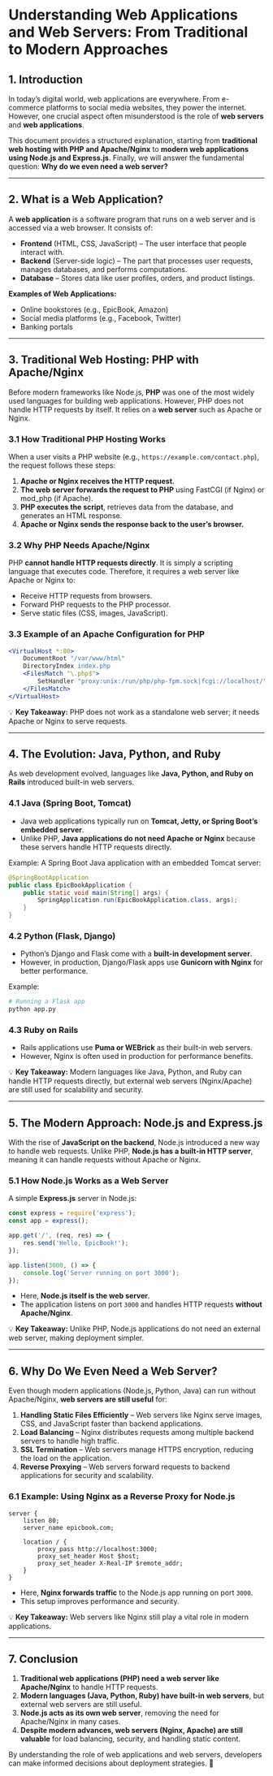 # Understanding Web Applications and Web Servers: From Traditional to Modern Approaches

## 1. Introduction
In today’s digital world, web applications are everywhere. From e-commerce platforms to social media websites, they power the internet. However, one crucial aspect often misunderstood is the role of **web servers** and **web applications**.

This document provides a structured explanation, starting from **traditional web hosting with PHP and Apache/Nginx** to **modern web applications using Node.js and Express.js**. Finally, we will answer the fundamental question: **Why do we even need a web server?**

---

## 2. What is a Web Application?
A **web application** is a software program that runs on a web server and is accessed via a web browser. It consists of:

- **Frontend** (HTML, CSS, JavaScript) – The user interface that people interact with.
- **Backend** (Server-side logic) – The part that processes user requests, manages databases, and performs computations.
- **Database** – Stores data like user profiles, orders, and product listings.

**Examples of Web Applications:**
- Online bookstores (e.g., EpicBook, Amazon)
- Social media platforms (e.g., Facebook, Twitter)
- Banking portals

---

## 3. Traditional Web Hosting: PHP with Apache/Nginx
Before modern frameworks like Node.js, **PHP** was one of the most widely used languages for building web applications. However, PHP does not handle HTTP requests by itself. It relies on a **web server** such as Apache or Nginx.

### 3.1 How Traditional PHP Hosting Works
When a user visits a PHP website (e.g., `https://example.com/contact.php`), the request follows these steps:

1. **Apache or Nginx receives the HTTP request.**
2. **The web server forwards the request to PHP** using FastCGI (if Nginx) or mod_php (if Apache).
3. **PHP executes the script**, retrieves data from the database, and generates an HTML response.
4. **Apache or Nginx sends the response back to the user’s browser.**

### 3.2 Why PHP Needs Apache/Nginx
PHP **cannot handle HTTP requests directly**. It is simply a scripting language that executes code. Therefore, it requires a web server like Apache or Nginx to:
- Receive HTTP requests from browsers.
- Forward PHP requests to the PHP processor.
- Serve static files (CSS, images, JavaScript).

### 3.3 Example of an Apache Configuration for PHP
```apache
<VirtualHost *:80>
    DocumentRoot "/var/www/html"
    DirectoryIndex index.php
    <FilesMatch "\.php$">
        SetHandler "proxy:unix:/run/php/php-fpm.sock|fcgi://localhost/"
    </FilesMatch>
</VirtualHost>
```

💡 **Key Takeaway:** PHP does not work as a standalone web server; it needs Apache or Nginx to serve requests.

---

## 4. The Evolution: Java, Python, and Ruby
As web development evolved, languages like **Java, Python, and Ruby on Rails** introduced built-in web servers.

### 4.1 Java (Spring Boot, Tomcat)
- Java web applications typically run on **Tomcat, Jetty, or Spring Boot’s embedded server**.
- Unlike PHP, **Java applications do not need Apache or Nginx** because these servers handle HTTP requests directly.

Example: A Spring Boot Java application with an embedded Tomcat server:
```java
@SpringBootApplication
public class EpicBookApplication {
    public static void main(String[] args) {
        SpringApplication.run(EpicBookApplication.class, args);
    }
}
```

### 4.2 Python (Flask, Django)
- Python’s Django and Flask come with a **built-in development server**.
- However, in production, Django/Flask apps use **Gunicorn with Nginx** for better performance.

Example:
```sh
# Running a Flask app
python app.py
```

### 4.3 Ruby on Rails
- Rails applications use **Puma or WEBrick** as their built-in web servers.
- However, Nginx is often used in production for performance benefits.

💡 **Key Takeaway:** Modern languages like Java, Python, and Ruby can handle HTTP requests directly, but external web servers (Nginx/Apache) are still used for scalability and security.

---

## 5. The Modern Approach: Node.js and Express.js
With the rise of **JavaScript on the backend**, Node.js introduced a new way to handle web requests. Unlike PHP, **Node.js has a built-in HTTP server**, meaning it can handle requests without Apache or Nginx.

### 5.1 How Node.js Works as a Web Server
A simple **Express.js** server in Node.js:
```javascript
const express = require('express');
const app = express();

app.get('/', (req, res) => {
    res.send('Hello, EpicBook!');
});

app.listen(3000, () => {
    console.log('Server running on port 3000');
});
```
- Here, **Node.js itself is the web server**.
- The application listens on port `3000` and handles HTTP requests **without Apache/Nginx**.

💡 **Key Takeaway:** Unlike PHP, Node.js applications do not need an external web server, making deployment simpler.

---

## 6. Why Do We Even Need a Web Server?
Even though modern applications (Node.js, Python, Java) can run without Apache/Nginx, **web servers are still useful** for:

1. **Handling Static Files Efficiently** – Web servers like Nginx serve images, CSS, and JavaScript faster than backend applications.
2. **Load Balancing** – Nginx distributes requests among multiple backend servers to handle high traffic.
3. **SSL Termination** – Web servers manage HTTPS encryption, reducing the load on the application.
4. **Reverse Proxying** – Web servers forward requests to backend applications for security and scalability.

### 6.1 Example: Using Nginx as a Reverse Proxy for Node.js
```nginx
server {
    listen 80;
    server_name epicbook.com;

    location / {
        proxy_pass http://localhost:3000;
        proxy_set_header Host $host;
        proxy_set_header X-Real-IP $remote_addr;
    }
}
```
- Here, **Nginx forwards traffic** to the Node.js app running on port `3000`.
- This setup improves performance and security.

💡 **Key Takeaway:** Web servers like Nginx still play a vital role in modern applications.

---

## 7. Conclusion
1. **Traditional web applications (PHP) need a web server like Apache/Nginx** to handle HTTP requests.
2. **Modern languages (Java, Python, Ruby) have built-in web servers**, but external web servers are still useful.
3. **Node.js acts as its own web server**, removing the need for Apache/Nginx in many cases.
4. **Despite modern advances, web servers (Nginx, Apache) are still valuable** for load balancing, security, and handling static content.

By understanding the role of web applications and web servers, developers can make informed decisions about deployment strategies. 🚀

